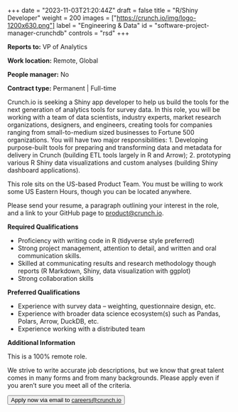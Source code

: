 +++
date = "2023-11-03T21:20:44Z"
draft = false
title = "R/Shiny Developer"
weight = 200
images = ["https://crunch.io/img/logo-1200x630.png"]
label = "Engineering & Data"
id = "software-project-manager-crunchdb"
controls = "rsd"
+++

**Reports to:** VP of Analytics

**Work location:** Remote, Global

**People manager:** No

**Contract type:** Permanent | Full-time

Crunch.io is seeking a Shiny app developer to help us build the tools for the next generation of analytics tools for survey data. In this role, you will be working with a team of data scientists, industry experts, market research organizations, designers, and engineers, creating tools for companies ranging from small-to-medium sized businesses to Fortune 500 organizations. You will have two major responsibilities: 1. Developing purpose-built tools for preparing and transforming data and metadata for delivery in Crunch (building ETL tools largely in R and Arrow); 2. prototyping various R Shiny data visualizations and custom analyses (building Shiny dashboard applications).

This role sits on the US-based Product Team. You must be willing to work some US Eastern Hours, though you can be located anywhere.

Please send your resume, a paragraph outlining your interest in the role, and a link to your GitHub page to product@crunch.io.

**Required Qualifications**

- Proficiency with writing code in R (tidyverse style preferred)
- Strong project management, attention to detail, and written and oral communication skills.
- Skilled at communicating results and research methodology though reports (R Markdown, Shiny, data visualization with ggplot)
- Strong collaboration skills

**Preferred Qualifications**

- Experience with survey data – weighting, questionnaire design, etc.
- Experience with broader data science ecosystem(s) such as Pandas, Polars, Arrow, DuckDB, etc.
- Experience working with a distributed team

**Additional Information**

This is a 100% remote role.

We strive to write accurate job descriptions, but we know that great talent comes in many forms and from many backgrounds. Please apply even if you aren’t sure you meet all of the criteria.

<button class="btn btn-success" onclick="location.href='mailto:careers@crunch.io';">Apply now via email to careers@crunch.io</button>
